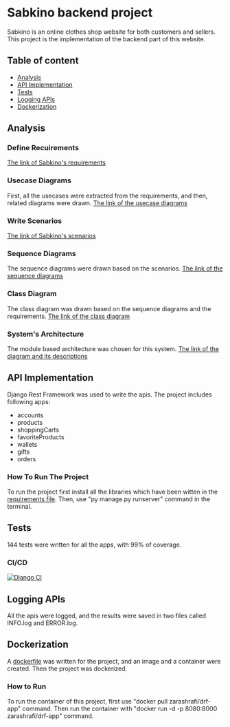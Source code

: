 # Sabkino backend project
Sabkino is an online clothes shop website for both customers and sellers. This project is the implementation of the backend part of this website.

## Table of content
* [Analysis](#analysis)
* [API Implementation](#api-implementation)
* [Tests](##tests)
* [Logging APIs](#logging-apis)
* [Dockerization](#dockerization)

## Analysis
### Define Recuirements
[The link of Sabkino's requirements](https://docs.google.com/document/d/15xuDdvQncoIcrMqIQ0CIrqrO8BVc2PzDm2mepGpAEnQ/edit?usp=sharing)

### Usecase Diagrams
First, all the usecases were extracted from the requirements, and then, related diagrams were drawn.
[The link of the usecase diagrams]()

### Write Scenarios
[The link of Sabkino's scenarios](https://docs.google.com/document/d/1AEV4EWQozmOpbjI8UFH5tvYHM67fCUc_6IZIAeQJ6NA/edit?usp=sharing)

### Sequence Diagrams
The sequence diagrams were drawn based on the scenarios.
[The link of the sequence diagrams]()

### Class Diagram
The class diagram was drawn based on the sequence diagrams and the requirements.
[The link of the class diagram]()

### System's Architecture
The module based architecture was chosen for this system.
[The link of the diagram and its descriptions](https://docs.google.com/document/d/1-iI7lRHndX9pLfUV0vwTH-IEA7BxyDL47pLU6yHSdGI/edit?usp=sharing)

## API Implementation
Django Rest Framework was used to write the apis. The project includes following apps:

* accounts
* products
* shoppingCarts
* favoriteProducts
* wallets
* gifts
* orders

### How To Run The Project
To run the project first install all the libraries which have been witten in the [requirements file](https://github.com/ashrafizahra81/SE-Prj-Backend/blob/main/requirements.txt). Then, use "py manage.py runserver" command in the terminal.

## Tests
144 tests were written for all the apps, with 99% of coverage. 

### CI/CD
[![Django CI](https://github.com/ashrafizahra81/SE-Prj-Backend/actions/workflows/django.yml/badge.svg)](https://github.com/ashrafizahra81/SE-Prj-Backend/actions/workflows/django.yml)

## Logging APIs
All the apis were logged, and the results were saved in two files called INFO.log and ERROR.log.

## Dockerization
A [dockerfile](https://github.com/ashrafizahra81/SE-Prj-Backend/blob/main/Dockerfile) was written for the project, and an image and a container were created. Then the project was dockerized.

### How to Run
To run the container of this project, first use "docker pull zarashrafi/drf-app" command. Then run the container with "docker run -d -p 8080:8000 zarashrafi/drf-app" command.









































